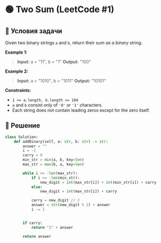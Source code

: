 # 🟢 Two Sum (LeetCode #1)

## 📌 Условия задачи

Given two binary strings `a` and `b`, return their *sum as a binary string*.


**Example 1:**

> **Input:** a = "11", b = "1"
> **Output:** "100"

**Example 2:**

> **Input:** a = "1010", b = "1011"
> **Output:** "10101"
 

**Constraints:**

- `1 <= a.length, b.length <= 104`
- `a` and `b` consist only of `'0'` or `'1'` characters.
- Each string does not contain leading zeros except for the zero itself.

## 🚀 Решение

```python
class Solution:
    def addBinary(self, a: str, b: str) -> str:
        answer = ""
        i = -1
        carry = 0
        min_str = min(a, b, key=len)
        max_str = max(b, a, key=len)

        while i >= -len(max_str):
            if i >= -len(min_str):
                new_digit = int(max_str[i]) + int(min_str[i]) + carry
            else:
                new_digit = int(max_str[i]) + carry

            carry = new_digit // 2
            answer = str(new_digit % 2) + answer
            i -= 1
            

        if carry:
            return "1" + answer

        return answer
```